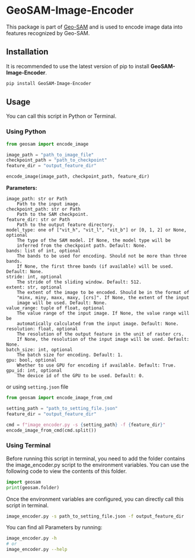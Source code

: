 # GeoSAM-Image-Encoder

This package is part of [Geo-SAM](https://github.com/coolzhao/Geo-SAM) and is used to encode image data into features recognized by Geo-SAM.

## Installation

It is recommended to use the latest version of pip to install **GeoSAM-Image-Encoder**.

``` BASH
pip install GeoSAM-Image-Encoder
```


## Usage

You can call this script in Python or Terminal.

### Using Python

```python
from geosam import encode_image

image_path = "path_to_image_file"
checkpoint_path = "path_to_checkpoint"
feature_dir = "output_feature_dir"

encode_image(image_path, checkpoint_path, feature_dir)
```

**Parameters:**

```
image_path: str or Path
    Path to the input image.
checkpoint_path: str or Path
    Path to the SAM checkpoint.
feature_dir: str or Path
    Path to the output feature directory.
model_type: one of ["vit_h", "vit_l", "vit_b"] or [0, 1, 2] or None, optional
    The type of the SAM model. If None, the model type will be 
    inferred from the checkpoint path. Default: None. 
bands: list of int, optional
    The bands to be used for encoding. Should not be more than three bands.
    If None, the first three bands (if available) will be used. Default: None.
stride: int, optional
    The stride of the sliding window. Default: 512.
extent: str, optional
    The extent of the image to be encoded. Should be in the format of
    "minx, miny, maxx, maxy, [crs]". If None, the extent of the input
    image will be used. Default: None.
value_range: tuple of float, optional
    The value range of the input image. If None, the value range will be
    automatically calculated from the input image. Default: None.
resolution: float, optional
    The resolution of the output feature in the unit of raster crs.
    If None, the resolution of the input image will be used. Default: None.
batch_size: int, optional
    The batch size for encoding. Default: 1.
gpu: bool, optional
    Whether to use GPU for encoding if available. Default: True.
gpu_id: int, optional
    The device id of the GPU to be used. Default: 0.
```


or using `setting.json` file

```python
from geosam import encode_image_from_cmd

setting_path = "path_to_setting_file.json"
feature_dir = "output_feature_dir"

cmd = f"image_encoder.py -s {setting_path} -f {feature_dir}"
encode_image_from_cmd(cmd.split())
```


### Using Terminal

Before running this script in terminal, you need to add the folder contains the image_encoder.py script to the environment variables. You can use the following code to view the contents of this folder.

```python
import geosam
print(geosam.folder)
```

Once the environment variables are configured, you can directly call this script in terminal.

```bash
image_encoder.py -s path_to_setting_file.json -f output_feature_dir
```

You can find all Parameters by running:

```bash
image_encoder.py -h
# or
image_encoder.py --help
```

